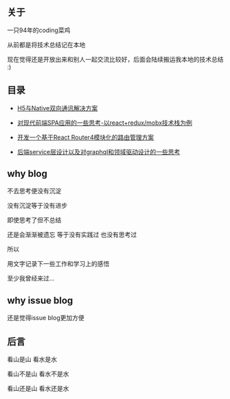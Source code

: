 ## 关于

一只94年的coding菜鸡

从前都是将技术总结记在本地

现在觉得还是开放出来和别人一起交流比较好，后面会陆续搬运我本地的技术总结 :)

## 目录
* [H5与Native双向通讯解决方案](https://github.com/zhangwilling/blog/issues/4)

* [对现代前端SPA应用的一些思考-以react+redux/mobx技术栈为例](https://github.com/zhangwilling/blog/issues/3)

* [开发一个基于React Router4模块化的路由管理方案](https://github.com/zhangwilling/blog/issues/2)

* [后端service层设计以及对graphql和领域驱动设计的一些思考](https://github.com/zhangwilling/blog/issues/1)

## why blog

不去思考便没有沉淀

没有沉淀等于没有进步

即使思考了但不总结

还是会渐渐被遗忘 等于没有实践过 也没有思考过

所以

用文字记录下一些工作和学习上的感悟

至少我曾经来过...

## why issue blog

还是觉得issue blog更加方便

## 后言

看山是山 看水是水

看山不是山 看水不是水

看山还是山 看水还是水
